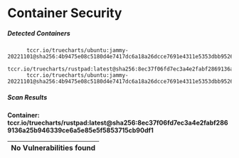 # Container Security

##### Detected Containers

          tccr.io/truecharts/ubuntu:jammy-20221101@sha256:4b9475e08c5180d4e7417dc6a18a26dcce7691e4311e5353dbb952645c5ff43f
          tccr.io/truecharts/rustpad:latest@sha256:8ec37f06fd7ec3a4e2fabf2869136a25b946339ce6a5e85e5f5853715cb90df1
          tccr.io/truecharts/ubuntu:jammy-20221101@sha256:4b9475e08c5180d4e7417dc6a18a26dcce7691e4311e5353dbb952645c5ff43f

##### Scan Results

**Container: tccr.io/truecharts/rustpad:latest@sha256:8ec37f06fd7ec3a4e2fabf2869136a25b946339ce6a5e85e5f5853715cb90df1**



| No Vulnerabilities found         |
|:---------------------------------|

